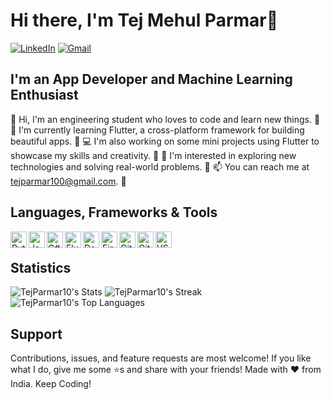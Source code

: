 # Hi there, I'm  Tej Mehul Parmar👋

<a href="https://www.linkedin.com/in/tej-parmar-a61742186/"><img src="https://img.shields.io/badge/-LinkedIn-blue?style=flat-square&logo=Linkedin&logoColor=white&link=https://www.linkedin.com/in/tej-parmar-a61742186/" alt="LinkedIn"></a>
<a href="mailto:<tejparmar100@gmail.com>"><img src="https://img.shields.io/badge/-Gmail-c14438?style=flat-square&logo=Gmail&logoColor=white&link=mailto:tejparmar100@gmail.com" alt="Gmail"></a>
## I'm an App Developer and Machine Learning Enthusiast

👋 Hi, I'm an engineering student who loves to code and learn new things. 🚀
🌱 I'm currently learning Flutter, a cross-platform framework for building beautiful apps. 📱
💻 I'm also working on some mini projects using Flutter to showcase my skills and creativity. 🎨
👀 I'm interested in exploring new technologies and solving real-world problems. 🧠
📫 You can reach me at tejparmar100@gmail.com. 📧


## Languages, Frameworks & Tools

<img align="left" alt="Python" width="26px" src="https://img.icons8.com/color/48/000000/python.png" />
<img align="left" alt="JavaScript" width="26px" src="https://img.icons8.com/color/48/000000/javascript.png" />
<img align="left" alt="C#" width="26px" src="https://img.icons8.com/color/48/000000/c-sharp-logo.png" />
<img align="left" alt="Flutter" width="26px" src="https://img.icons8.com/color/48/000000/flutter.png" />
<img align="left" alt="Dart" width="26px" src="https://img.icons8.com/color/48/000000/dart.png" />
<img align="left" alt="Firebase" width="26px" src="https://img.icons8.com/color/48/000000/firebase.png" />
<img align="left" alt="Git" width="26px" src="https://img.icons8.com/color/48/000000/git.png" />
<img align="left" alt="GitHub" width="26px" src="https://img.icons8.com/ios-glyphs/30/000000/github.png" />
<img align="left" alt="VS Code" width="26px" src="https://img.icons8.com/fluent/48/000000/visual-studio-code-2019.png" />
<br />

## Statistics

![TejParmar10's Stats](https://github-readme-stats.vercel.app/api?username=TejParmar10&theme=tokyonight&show_icons=true&hide_border=true&count_private=true)
![TejParmar10's Streak](https://github-readme-streak-stats.herokuapp.com/?user=TejParmar10&theme=tokyonight&hide_border=true)
![TejParmar10's Top Languages](https://github-readme-stats.vercel.app/api/top-langs/?username=TejParmar10&theme=tokyonight&show_icons=true&hide_border=true&layout=compact)

## Support

Contributions, issues, and feature requests are most welcome! If you like what I do, give me some ⭐s and share with your friends! Made with ❤️ from India. Keep Coding!
